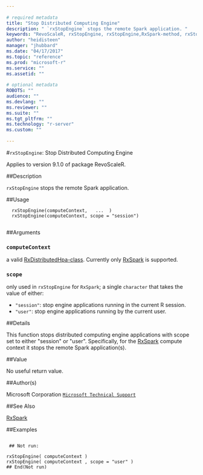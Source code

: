 ```yaml
--- 
 
# required metadata 
title: "Stop Distributed Computing Engine" 
description: " `rxStopEngine` stops the remote Spark application. " 
keywords: "RevoScaleR, rxStopEngine, rxStopEngine,RxSpark-method, rxStopEngine,RxDistributedHpa-method, rxStopEngine,RxHadoopMR-method, rxStopEngine,RxHpcServer-method, rxStopEngine,RxInSqlServer-method, rxStopEngine,RxInTeradata-method, rxStopEngine,RxLsfCluster-method, computecontext" 
author: "heidisteen" 
manager: "jhubbard" 
ms.date: "04/17/2017" 
ms.topic: "reference" 
ms.prod: "microsoft-r" 
ms.service: "" 
ms.assetid: "" 
 
# optional metadata 
ROBOTS: "" 
audience: "" 
ms.devlang: "" 
ms.reviewer: "" 
ms.suite: "" 
ms.tgt_pltfrm: "" 
ms.technology: "r-server" 
ms.custom: "" 
 
--- 
```

 
 
 
 
 
 
 
 
 
 #`rxStopEngine`: Stop Distributed Computing Engine

 Applies to version 9.1.0 of package RevoScaleR.
 
 ##Description
 
`rxStopEngine` stops the remote Spark application.
 
 
 ##Usage

```   
  rxStopEngine(computeContext,   ...  )
  rxStopEngine(computeContext, scope = "session")
 
```
 
 ##Arguments

   
    
 ### `computeContext`
 a valid [RxDistributedHpa-class](RxDistributedHpa-class.md). Currently only [RxSpark](RxSpark.md) is supported.  
  
  
    
 ### `scope`
 only used in `rxStopEngine` for `RxSpark`; a single `character` that takes the value of either:  
*   `"session"`: stop engine applications running in the current R session. 
*   `"user"`: stop engine applications running by the current user. 
  
  
 
 
 
 ##Details
 
This function stops distributed computing engine applications with
scope set to either "session" or "user". Specifically, for the
[RxSpark](RxSpark.md) compute context it stops the remote Spark
application(s).
 
 
 ##Value
 
No useful return value.
 
 ##Author(s)
 
Microsoft Corporation [`Microsoft Technical Support`](https://go.microsoft.com/fwlink/?LinkID=698556&clcid=0x409)

 
 
 ##See Also
 
[RxSpark](RxSpark.md)
   
 ##Examples

 ```
   
  ## Not run:
 
rxStopEngine( computeContext )
rxStopEngine( computeContext , scope = "user" )
 ## End(Not run) 
  
 
```
 
 

